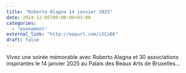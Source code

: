 ```yaml
---
title: "Roberto Alagna 14 janvier 2025"
date: 2024-12-05T00:00:00+01:00
categories: 
  - "evenement"
external_link: "http://eepurl.com/i5Cz86"
draft: false
---
```

Vivez une soirée mémorable avec Roberto Alagna et 30 associations inspirantes le 14 janvier 2025 au Palais des Beaux Arts de Bruxelles...
